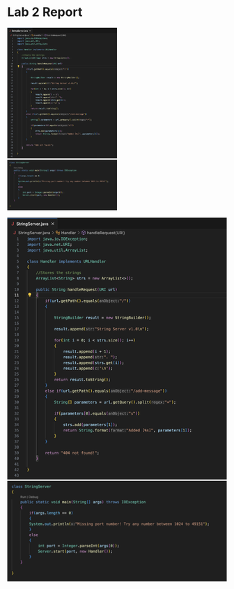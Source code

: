 # Lab 2 Report

<div style="display: inline-block;">
  <img src="code.png" alt="Code" style="width: 50%; height: auto;">
</div>
<div style="display: inline-block;">
  <img src="code2.png" alt="Code 2" style="width: 50%; height: auto;">
</div>

![Code](code.png) ![Code2](code2.png)
